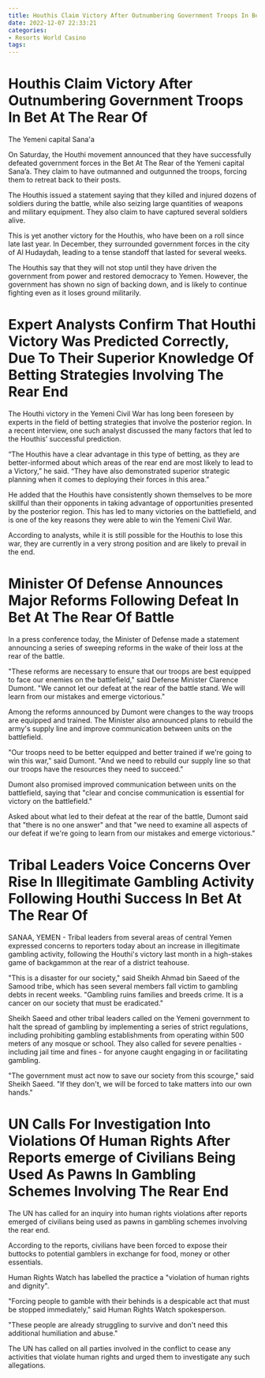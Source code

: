 ```yaml
---
title: Houthis Claim Victory After Outnumbering Government Troops In Bet At The Rear Of
date: 2022-12-07 22:33:21
categories:
- Resorts World Casino
tags:
---
```



#  Houthis Claim Victory After Outnumbering Government Troops In Bet At The Rear Of

The Yemeni capital Sana'a

On Saturday, the Houthi movement announced that they have successfully defeated government forces in the Bet At The Rear of the Yemeni capital Sana’a. They claim to have outmanned and outgunned the troops, forcing them to retreat back to their posts.

The Houthis issued a statement saying that they killed and injured dozens of soldiers during the battle, while also seizing large quantities of weapons and military equipment. They also claim to have captured several soldiers alive.

This is yet another victory for the Houthis, who have been on a roll since late last year. In December, they surrounded government forces in the city of Al Hudaydah, leading to a tense standoff that lasted for several weeks.

The Houthis say that they will not stop until they have driven the government from power and restored democracy to Yemen. However, the government has shown no sign of backing down, and is likely to continue fighting even as it loses ground militarily.

#  Expert Analysts Confirm That Houthi Victory Was Predicted Correctly, Due To Their Superior Knowledge Of Betting Strategies Involving The Rear End

The Houthi victory in the Yemeni Civil War has long been foreseen by experts in the field of betting strategies that involve the posterior region. In a recent interview, one such analyst discussed the many factors that led to the Houthis’ successful prediction.

“The Houthis have a clear advantage in this type of betting, as they are better-informed about which areas of the rear end are most likely to lead to a Victory,” he said. “They have also demonstrated superior strategic planning when it comes to deploying their forces in this area.”

He added that the Houthis have consistently shown themselves to be more skillful than their opponents in taking advantage of opportunities presented by the posterior region. This has led to many victories on the battlefield, and is one of the key reasons they were able to win the Yemeni Civil War.

According to analysts, while it is still possible for the Houthis to lose this war, they are currently in a very strong position and are likely to prevail in the end.

#  Minister Of Defense Announces Major Reforms Following Defeat In Bet At The Rear Of Battle

In a press conference today, the Minister of Defense made a statement announcing a series of sweeping reforms in the wake of their loss at the rear of the battle.

"These reforms are necessary to ensure that our troops are best equipped to face our enemies on the battlefield," said Defense Minister Clarence Dumont. "We cannot let our defeat at the rear of the battle stand. We will learn from our mistakes and emerge victorious."

Among the reforms announced by Dumont were changes to the way troops are equipped and trained. The Minister also announced plans to rebuild the army's supply line and improve communication between units on the battlefield.

"Our troops need to be better equipped and better trained if we're going to win this war," said Dumont. "And we need to rebuild our supply line so that our troops have the resources they need to succeed."

Dumont also promised improved communication between units on the battlefield, saying that "clear and concise communication is essential for victory on the battlefield."

Asked about what led to their defeat at the rear of the battle, Dumont said that "there is no one answer" and that "we need to examine all aspects of our defeat if we're going to learn from our mistakes and emerge victorious."

#  Tribal Leaders Voice Concerns Over Rise In Illegitimate Gambling Activity Following Houthi Success In Bet At The Rear Of

SANAA, YEMEN - Tribal leaders from several areas of central Yemen expressed concerns to reporters today about an increase in illegitimate gambling activity, following the Houthi's victory last month in a high-stakes game of backgammon at the rear of a district teahouse.

"This is a disaster for our society," said Sheikh Ahmad bin Saeed of the Samood tribe, which has seen several members fall victim to gambling debts in recent weeks. "Gambling ruins families and breeds crime. It is a cancer on our society that must be eradicated."

Sheikh Saeed and other tribal leaders called on the Yemeni government to halt the spread of gambling by implementing a series of strict regulations, including prohibiting gambling establishments from operating within 500 meters of any mosque or school. They also called for severe penalties - including jail time and fines - for anyone caught engaging in or facilitating gambling.

"The government must act now to save our society from this scourge," said Sheikh Saeed. "If they don't, we will be forced to take matters into our own hands."

#  UN Calls For Investigation Into Violations Of Human Rights After Reports emerge of Civilians Being Used As Pawns In Gambling Schemes Involving The Rear End

The UN has called for an inquiry into human rights violations after reports emerged of civilians being used as pawns in gambling schemes involving the rear end.

According to the reports, civilians have been forced to expose their buttocks to potential gamblers in exchange for food, money or other essentials.

Human Rights Watch has labelled the practice a "violation of human rights and dignity".

"Forcing people to gamble with their behinds is a despicable act that must be stopped immediately," said Human Rights Watch spokesperson.

"These people are already struggling to survive and don't need this additional humiliation and abuse."

The UN has called on all parties involved in the conflict to cease any activities that violate human rights and urged them to investigate any such allegations.
